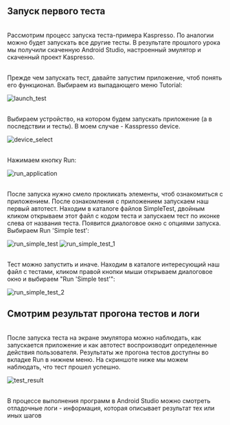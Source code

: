 ## Запуск первого теста

<br> Рассмотрим процесс запуска теста-примера Kaspresso. По аналогии можно будет запускать все другие тесты. В результате прошлого урока мы получили скаченную Android Studio, настроенный эмулятор и скаченный проект Kaspresso.

<br> Прежде чем запускать тест, давайте запустим приложение, чтоб понять его функционал. Выбираем из выпадающего меню Tutorial:

<img src="../images/launch_test.png" alt="launch_test"/>

<br> Выбираем устройство, на котором будем запускать приложение (а в последствии и тесты). В моем случае - Kasspresso device. 

<img src="../images/device_select.png" alt="device_select"/>

<br> Нажимаем кнопку Run:

<img src="../images/run_application.png" alt="run_application"/>

<br> После запуска нужно смело прокликать элементы, чтоб ознакомиться с приложением. После ознакомления с приложением запускаем наш первый автотест. Находим в каталоге файлов SimpleTest, двойным кликом открываем этот файл с кодом теста и запускаем тест по иконке слева от названия теста. Появится диалоговое окно с опциями запуска. Выбираем Run 'Simple test':

<img src="../images/run_simple_test.png" alt="run_simple_test"/>

<img src="../images/run_simple_test_1.png" alt="run_simple_test_1"/>

<br> Тест можно запустить и иначе. Находим в каталоге интересующий наш файл с тестами, кликом правой кнопки мыши открываем диалоговое окно и выбираем "Run 'Simple test'":

<img src="../images/run_simple_test_2.png" alt="run_simple_test_2"/>

## Смотрим результат прогона тестов и логи

<br> После запуска теста на экране эмулятора можно наблюдать, как запускается приложение и как автотест воспроизводит определенные действия пользователя.
Результаты же прогона тестов доступны во вкладке Run в нижнем меню. На скриншоте ниже мы можем наблюдать, что тест прошел успешно. 

<img src="../images/test_result.png" alt="test_result"/>

<br> В процессе выполнения программ в Android Studio можно смотреть отладочные логи - информация, которая описывает результат тех или иных шагов

